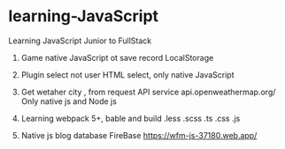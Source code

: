# learning-JavaScript
Learning JavaScript Junior to FullStack

1) Game native JavaScript ot save record LocalStorage

2) Plugin select not user HTML select, only native JavaScript

3) Get wetaher city , from request API service api.openweathermap.org/ Only native js and Node js

4) Learning webpack 5+, bable and build .less .scss .ts .css .js

5) Native js blog database FireBase https://wfm-js-37180.web.app/
